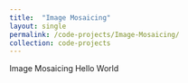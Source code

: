 ```yaml
---
title:  "Image Mosaicing"
layout: single
permalink: /code-projects/Image-Mosaicing/
collection: code-projects
---
```


Image Mosaicing Hello World

